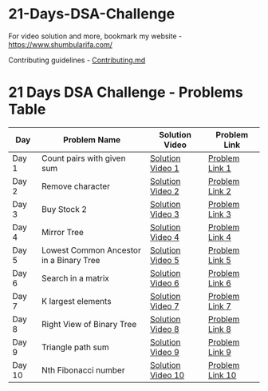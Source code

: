 # 21-Days-DSA-Challenge

For video solution and more, bookmark my website - https://www.shumbularifa.com/

Contributing guidelines - [Contributing.md](/0.%20Contributing.md)

# 21 Days DSA Challenge - Problems Table

| Day   | Problem Name    |  Solution Video        | Problem Link              |
|-------------------|-------------------|-----------------------|---------------------------|
| Day 1 | Count pairs with given sum | [Solution Video 1](https://youtube.com/shorts/iqCpOZD80gM) | [Problem Link 1](https://bit.ly/47bCCoF) |
| Day 2 | Remove character | [Solution Video 2](https://youtube.com/shorts/iqCpOZD80gM) | [Problem Link 2](https://bit.ly/3Tsqahn) |
| Day 3 | Buy Stock 2 | [Solution Video 3](https://www.youtube.com/shorts/jgVW8IY_bUU) | [Problem Link 3](https://bit.ly/48uaNZM) |
| Day 4 | Mirror Tree | [Solution Video 4](https://youtube.com/shorts/JCSfzJ_aZ8w) | [Problem Link 4](https://bit.ly/4aqvKa0) |
| Day 5 | Lowest Common Ancestor in a Binary Tree | [Solution Video 5](https://youtube.com/shorts/Rzz4Qel0sSg) | [Problem Link 5](https://bit.ly/48r1hXl ) |
| Day 6 | Search in a matrix | [Solution Video 6](https://www.youtube.com/shorts/wVK-3QAXCik) | [Problem Link 6](https://bit.ly/3v0if0m) |
| Day 7 | K largest elements  | [Solution Video 7](https://youtube.com/shorts/B5cwJoAFzsc) | [Problem Link 7](http://bit.ly/41BAKo6) |
| Day 8 | Right View of Binary Tree  | [Solution Video 8](https://youtube.com/shorts/O4NSYZ1gvFE) | [Problem Link 8](https://bit.ly/41BjJKW) |
| Day 9 | Triangle path sum  | [Solution Video 9](https://youtube.com/shorts/cfMbCam9eIY) | [Problem Link 9](https://bit.ly/48vV3FO) |
| Day 10 | Nth Fibonacci number  | [Solution Video 10](https://youtube.com/shorts/a1RvuS2_3ug?feature=share) | [Problem Link 10](https://bit.ly/48zyVdS) |
